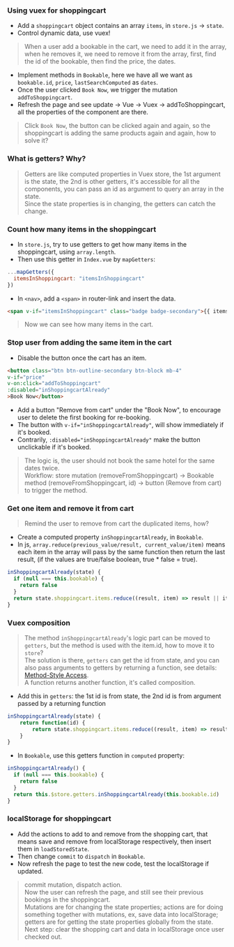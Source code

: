 ### Using vuex for shoppingcart
- Add a `shoppingcart` object contains an array `items`, in `store.js` -> `state`.
- Control dynamic data, use vuex!
> When a user add a bookable in the cart, we need to add it in the array, when he removes it, we need to remove it from the array, first, find the id of the bookable, then find the price, the dates.   
- Implement methods in `Bookable`, here we have all we want as `bookable.id`, `price`, `lastSearchComputed` as `dates`.
- Once the user clicked `Book Now`, we trigger the mutation `addToShoppingcart`.
- Refresh the page and see update -> Vue -> Vuex -> addToShoppingcart, all the properties of the component are there.
> Click `Book Now`, the button can be clicked again and again, so the shoppingcart is adding the same products again and again, how to solve it?    

### What is getters? Why?
> Getters are like computed properties in Vuex store, the 1st argument is the state, the 2nd is other getters, it's accessible for all the components, you can pass an id as argument to query an array in the state.   
> Since the state properties is in changing, the getters can catch the change.   

### Count how many items in the shoppingcart  
- In `store.js`, try to use getters to get how many items in the shoppingcart, using `array.length`.
- Then use this getter in `Index.vue` by `mapGetters`: 
```js
...mapGetters({
  itemsInShoppingcart: "itemsInShoppingcart"
})
```
- In `<nav>`, add a `<span>` in router-link and insert the data.
```html
<span v-if="itemsInShoppingcart" class="badge badge-secondary">{{ itemsInShoppingcart}}</span>
```
> Now we can see how many items in the cart.   

### Stop user from adding the same item in the cart
- Disable the button once the cart has an item.
```html
<button class="btn btn-outline-secondary btn-block mb-4" 
v-if="price"
v-on:click="addToShoppingcart"
:disabled="inShoppingcartAlready"
>Book Now</button>
```
- Add a button "Remove from cart" under the "Book Now", to encourage user to delete the first booking for re-booking.
- The button with `v-if="inShoppingcartAlready"`, will show immediately if it's booked.
- Contrarily, `:disabled="inShoppingcartAlready"` make the button unclickable if it's booked.
> The logic is, the user should not book the same hotel for the same dates twice.   
> Workflow: store mutation (removeFromShoppingcart) -> Bookable method (removeFromShoppingcart, id) -> button (Remove from cart) to trigger the method.   

### Get one item and remove it from cart
> Remind the user to remove from cart the duplicated items, how?    
- Create a computed property `inShoppingcartAlready`, in `Bookable`.
- In js, `array.reduce(previous_value/result, current_value/item)` means each item in the array will pass by the same function then return the last result, (if the values are true/false boolean, true * false = true).
```js
inShoppingcartAlready(state) {
  if (null === this.bookable) {
    return false
  }
  return state.shoppingcart.items.reduce((result, item) => result || item.bookable.id === this.bookable.id, false) // initialize as false, then once there is a true, the result is true, the logic is, we don't accept more than one item with the same bookable.id.
}
```

### Vuex composition
> The method `inShoppingcartAlready`'s logic part can be moved to `getters`, but the method is used with the item.id, how to move it to `store`?      
> The solution is there, `getters` can get the id from state, and you can also pass arguments to getters by returning a function, see details: [Method-Style Access](https://vuex.vuejs.org/guide/getters.html#property-style-access).   
> A function returns another function, it's called composition.   
- Add this in `getters`: the 1st id is from state, the 2nd id is from argument passed by a returning function
```js
inShoppingcartAlready(state) {
    return function(id) {
        return state.shoppingcart.items.reduce((result, item) => result || item.bookable.id === id, false)
    }
}
```
- In `Bookable`, use this getters function in `computed` property: 
```js
inShoppingcartAlready() {
  if (null === this.bookable) {
    return false
  }
  return this.$store.getters.inShoppingcartAlready(this.bookable.id)
}
```

### localStorage for shoppingcart
- Add the actions to add to and remove from the shopping cart, that means save and remove from localStorage respectively, then insert them in `loadStoredState`.
- Then change `commit` to `dispatch` in `Bookable`.
- Now refresh the page to test the new code, test the localStorage if updated.
> commit mutation, dispatch action.   
> Now the user can refresh the page, and still see their previous bookings in the shoppingcart.   
> Mutations are for changing the state properties; actions are for doing something together with mutations, ex, save data into localStorage; getters are for getting the state properties globally from the state.   
> Next step: clear the shopping cart and data in localStorage once user checked out.
